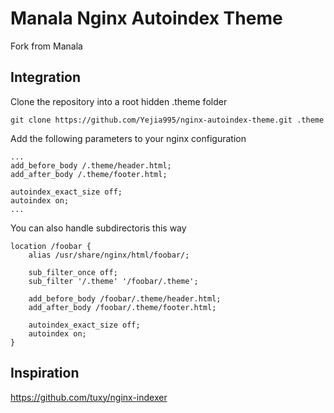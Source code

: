 # Manala Nginx Autoindex Theme

Fork from Manala

## Integration

Clone the repository into a root hidden .theme folder

    git clone https://github.com/Yejia995/nginx-autoindex-theme.git .theme

Add the following parameters to your nginx configuration

    ...
    add_before_body /.theme/header.html;
    add_after_body /.theme/footer.html;
    
    autoindex_exact_size off;
    autoindex on;
    ...

You can also handle subdirectoris this way

    location /foobar {
        alias /usr/share/nginx/html/foobar/;

        sub_filter_once off;
        sub_filter '/.theme' '/foobar/.theme';

        add_before_body /foobar/.theme/header.html;
        add_after_body /foobar/.theme/footer.html;

        autoindex_exact_size off;
        autoindex on;
    }

## Inspiration

https://github.com/tuxy/nginx-indexer
